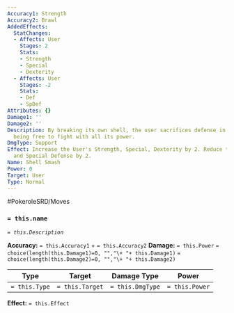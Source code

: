 ```yaml
---
Accuracy1: Strength
Accuracy2: Brawl
AddedEffects:
  StatChanges:
  - Affects: User
    Stages: 2
    Stats:
    - Strength
    - Special
    - Dexterity
  - Affects: User
    Stages: -2
    Stats:
    - Def
    - SpDef
Attributes: {}
Damage1: ''
Damage2: ''
Description: By breaking its own shell, the user sacrifices defense in exchange of
  being free to fight with all its power.
DmgType: Support
Effect: Increase the User's Strength, Special, Dexterity by 2. Reduce the User's Defense
  and Special Defense by 2.
Name: Shell Smash
Power: 0
Target: User
Type: Normal
---
```


#PokeroleSRD/Moves

### `= this.name` 
*`= this.Description`*

**Accuracy:** `= this.Accuracy1` + `= this.Accuracy2`
**Damage:** `= this.Power` `= choice(length(this.Damage1)=0, "","\+ "+ this.Damage1)` `= choice(length(this.Damage2)=0, "","\+ "+ this.Damage2)`

| Type          | Target          | Damage Type          | Power          |
| ------------- | --------------- | ---------------- | -------------- |
| `= this.Type` | `= this.Target` | `= this.DmgType` | `= this.Power` | 

**Effect:** `= this.Effect`